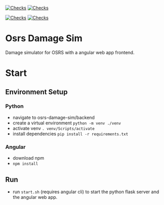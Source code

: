 [![Checks](https://github.com/Maurits825/osrs-damage-sim/actions/workflows/osrs-dmg-sim-service.yml/badge.svg)](https://github.com/Maurits825/osrs-damage-sim/actions/workflows/osrs-dmg-sim-service.yml) [![Checks](https://github.com/Maurits825/osrs-damage-sim/actions/workflows/osrs-dmg-sim-web-app.yml/badge.svg)](https://github.com/Maurits825/osrs-damage-sim/actions/workflows/osrs-dmg-sim-web-app.yml)

[![Checks](https://github.com/Maurits825/osrs-damage-sim/actions/workflows/osrs-dmg-sim-service.yml/badge.svg)](https://github.com/Maurits825/osrs-damage-sim/actions/workflows/osrs-dmg-sim-service.yml) [![Checks](https://github.com/Maurits825/osrs-damage-sim/actions/workflows/osrs-dmg-sim-web-app.yml/badge.svg)](https://github.com/Maurits825/osrs-damage-sim/actions/workflows/osrs-dmg-sim-web-app.yml)

# Osrs Damage Sim
Damage simulator for OSRS with a angular web app frontend.

# Start

## Environment Setup
### Python
- navigate to osrs-damage-sim/backend
- create a virtual environment `python -m venv ./venv`
- activate venv `. venv/Scripts/activate`
- install dependencies `pip install -r requirements.txt`

### Angular
- download npm
- `npm install`

## Run
- run `start.sh` (requires angular cli) to start the python flask server and the angular web app.
